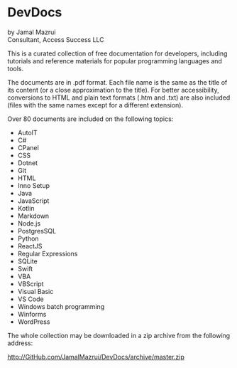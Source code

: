# DevDocs

by Jamal Mazrui \
Consultant, Access Success LLC

This is a curated collection of free documentation for developers, including tutorials and reference materials for popular programming languages and tools.

The documents are in .pdf format. Each file name is the same as the title of its content (or a close approximation to the title). For better accessibility, conversions to HTML and plain text formats (.htm and .txt) are also included (files with the same names except for a different extension).

Over 80 documents are included on the following topics:

- AutoIT
- C#
- CPanel
- CSS
- Dotnet
- Git
- HTML
- Inno Setup
- Java
- JavaScript
- Kotlin
- Markdown
- Node.js
- PostgresSQL
- Python
- ReactJS
- Regular Expressions
- SQLite
- Swift
- VBA
- VBScript
- Visual Basic
- VS Code
- Windows batch programming
- Winforms
- WordPress

The whole collection may be downloaded in a zip archive from the following address:

<http://GitHub.com/JamalMazrui/DevDocs/archive/master.zip>
